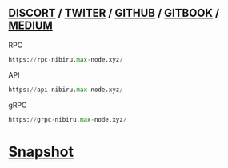 ## [DISCORT](https://discord.gg/nibiru) / [TWITER](https://twitter.com/NibiruChain) / [GITHUB](https://github.com/NibiruChain) / [GITBOOK](https://nibiru.fi/docs) / [MEDIUM]( https://medium.nibiru.fi/)

RPC
```python
https://rpc-nibiru.max-node.xyz/
```
API
```python
https://api-nibiru.max-node.xyz/
````
gRPC
```python
https://grpc-nibiru.max-node.xyz/
```

# [Snapshot](https://github.com/Node-max/Testnet/tree/main/Nibiru%20Chain/Snaphot)
